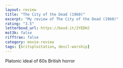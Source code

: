 ```yaml
---
layout: review
title: "The City of the Dead (1960)"
excerpt: "My review of The City of the Dead (1960)"
rating: "3.5"
letterboxd_url: https://boxd.it/2YEDHJ
mst3k: false
rifftrax: false
category: movie-review
tags: [britsploitation, devil-worship]
---
```


Platonic ideal of 60s British horror
